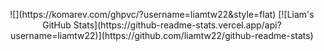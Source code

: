<p align="center">
![](https://komarev.com/ghpvc/?username=liamtw22&style=flat)
[![Liam's GitHub Stats](https://github-readme-stats.vercel.app/api?username=liamtw22)](https://github.com/liamtw22/github-readme-stats)
</p>
